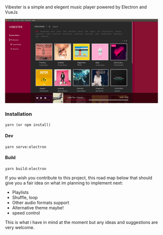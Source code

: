 Vibester is a simple and elegent music player powered by Electron and VueJs

![Screenshot](app.png)


### Installation

`yarn (or npm install)`

#### Dev

`yarn serve:electron`


#### Build

`yarn build:electron`


If you wish you contribute to this project, this road map below that should give you a fair idea on what im planning to implement next:


- Playlists
- Shuffle, loop
- Other audio formats support
- Alternative theme maybe!
- speed control


This is what i have in mind at the moment but any ideas and suggestions are very welcome.

